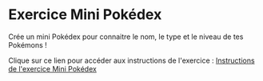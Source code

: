 # Exercice Mini Pokédex
Crée un mini Pokédex pour connaitre le nom, le type et le niveau de tes Pokémons !

Clique sur ce lien pour accéder aux instructions de l'exercice :
[Instructions de l'exercice Mini Pokédex](https://devjs.ch/exercices/exercice-mini-pokedex.html)
